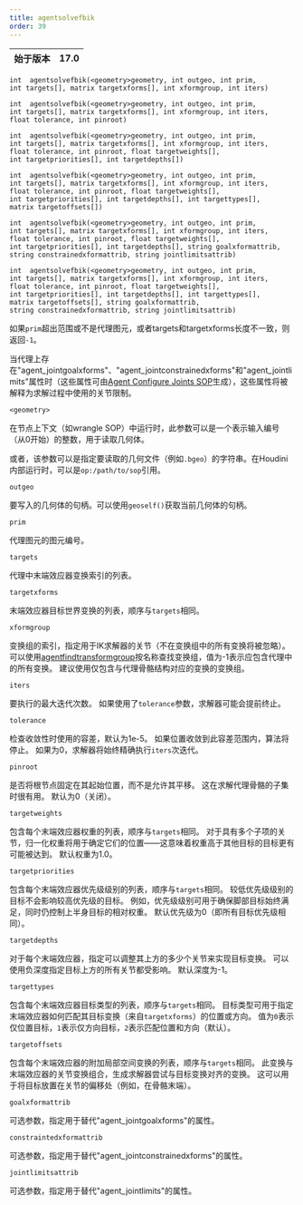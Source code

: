 ```yaml
---
title: agentsolvefbik
order: 39
---
```

| 始于版本 | 17.0 |
| --- | --- |

`int  agentsolvefbik(<geometry>geometry, int outgeo, int prim, int targets[], matrix targetxforms[], int xformgroup, int iters)`

`int  agentsolvefbik(<geometry>geometry, int outgeo, int prim, int targets[], matrix targetxforms[], int xformgroup, int iters, float tolerance, int pinroot)`

`int  agentsolvefbik(<geometry>geometry, int outgeo, int prim, int targets[], matrix targetxforms[], int xformgroup, int iters, float tolerance, int pinroot, float targetweights[], int targetpriorities[], int targetdepths[])`

`int  agentsolvefbik(<geometry>geometry, int outgeo, int prim, int targets[], matrix targetxforms[], int xformgroup, int iters, float tolerance, int pinroot, float targetweights[], int targetpriorities[], int targetdepths[], int targettypes[], matrix targetoffsets[])`

`int  agentsolvefbik(<geometry>geometry, int outgeo, int prim, int targets[], matrix targetxforms[], int xformgroup, int iters, float tolerance, int pinroot, float targetweights[], int targetpriorities[], int targetdepths[], string goalxformattrib, string constrainedxformattrib, string jointlimitsattrib)`

`int  agentsolvefbik(<geometry>geometry, int outgeo, int prim, int targets[], matrix targetxforms[], int xformgroup, int iters, float tolerance, int pinroot, float targetweights[], int targetpriorities[], int targetdepths[], int targettypes[], matrix targetoffsets[], string goalxformattrib, string constrainedxformattrib, string jointlimitsattrib)`

如果`prim`超出范围或不是代理图元，或者targets和targetxforms长度不一致，则返回`-1`。

当代理上存在"agent_jointgoalxforms"、"agent_jointconstrainedxforms"和"agent_jointlimits"属性时（这些属性可由[Agent Configure Joints SOP](../../nodes/sop/agentconfigurejoints.html "创建指定代理关节旋转限制的点属性")生成），这些属性将被解释为求解过程中使用的关节限制。

`<geometry>`

在节点上下文（如wrangle SOP）中运行时，此参数可以是一个表示输入编号（从0开始）的整数，用于读取几何体。

或者，该参数可以是指定要读取的几何文件（例如`.bgeo`）的字符串。在Houdini内部运行时，可以是`op:/path/to/sop`引用。

`outgeo`

要写入的几何体的句柄。可以使用`geoself()`获取当前几何体的句柄。

`prim`

代理图元的图元编号。

`targets`

代理中末端效应器变换索引的列表。

`targetxforms`

末端效应器目标世界变换的列表，顺序与`targets`相同。

`xformgroup`

变换组的索引，指定用于IK求解器的关节（不在变换组中的所有变换将被忽略）。
可以使用[agentfindtransformgroup](./agentfindtransformgroup "查找代理定义中变换组的索引")按名称查找变换组，值为-1表示应包含代理中的所有变换。
建议使用仅包含与代理骨骼结构对应的变换的变换组。

`iters`

要执行的最大迭代次数。
如果使用了`tolerance`参数，求解器可能会提前终止。

`tolerance`

检查收敛性时使用的容差，默认为1e-5。
如果位置收敛到此容差范围内，算法将停止。
如果为0，求解器将始终精确执行`iters`次迭代。

`pinroot`

是否将根节点固定在其起始位置，而不是允许其平移。
这在求解代理骨骼的子集时很有用。
默认为0（关闭）。

`targetweights`

包含每个末端效应器权重的列表，顺序与`targets`相同。
对于具有多个子项的关节，归一化权重将用于确定它们的位置——这意味着权重高于其他目标的目标更有可能被达到。
默认权重为1.0。

`targetpriorities`

包含每个末端效应器优先级级别的列表，顺序与`targets`相同。
较低优先级级别的目标不会影响较高优先级的目标。
例如，优先级级别可用于确保脚部目标始终满足，同时仍控制上半身目标的相对权重。
默认优先级为0（即所有目标优先级相同）。

`targetdepths`

对于每个末端效应器，指定可以调整其上方的多少个关节来实现目标变换。
可以使用负深度指定目标上方的所有关节都受影响。
默认深度为-1。

`targettypes`

包含每个末端效应器目标类型的列表，顺序与`targets`相同。
目标类型可用于指定末端效应器如何匹配其目标变换（来自`targetxforms`）的位置或方向。
值为`0`表示仅位置目标，`1`表示仅方向目标，`2`表示匹配位置和方向（默认）。

`targetoffsets`

包含每个末端效应器的附加局部空间变换的列表，顺序与`targets`相同。
此变换与末端效应器的关节变换组合，生成求解器尝试与目标变换对齐的变换。
这可以用于将目标放置在关节的偏移处（例如，在骨骼末端）。

`goalxformattrib`

可选参数，指定用于替代"agent_jointgoalxforms"的属性。

`constraintedxformattrib`

可选参数，指定用于替代"agent_jointconstrainedxforms"的属性。

`jointlimitsattrib`

可选参数，指定用于替代"agent_jointlimits"的属性。
